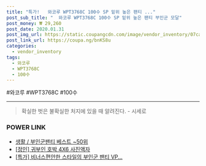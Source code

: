 ```yaml
--- 
title: "특가!   와코루 WPT3768C 100수 SP 밑위 높은 팬티 ..." 
post_sub_title: "  와코루 WPT3768C 100수 SP 밑위 높은 팬티 부인군 모달" 
post_money: ₩ 29,260 
post_date: 2020.01.31 
post_img_url: https://static.coupangcdn.com/image/vendor_inventory/07ca/cf71b4c908128ec2ec57557a3bbba269f098a36a06be8f4989680fd5b434.jpg 
post_link_url: https://coupa.ng/bnKS8u 
categories: 
  - vendor_inventory 
tags: 
  - 와코루 
  - WPT3768C 
  - 100수 
--- 
```

  #와코루 #WPT3768C #100수 
<hr> 

> 확실한 벗은 불확실한 처지에 있을 때 알려진다. - 시세로 


### POWER LINK

* <a href="https://blog.naver.com/santokki14/221790909620" target="_blank">생활 / 부인군팬티 베스트 ~50위</a>
* <a href="https://blog.naver.com/fasyy4321/221790243343" target="_blank">[정인] 귀부인 호박 4X6 사진액자</a>
* <a href="https://blog.naver.com/an0733/221791351255" target="_blank">[특가] 비너스편안한 스타일의 부인군 팬티 VP...</a>
